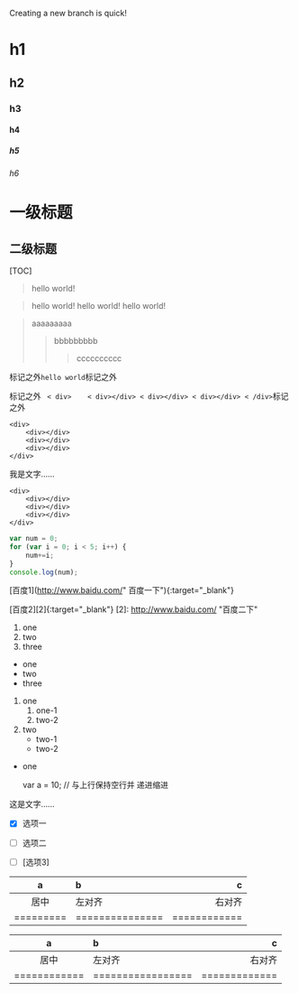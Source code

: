 Creating a new branch is quick!


# h1
## h2
### h3
#### h4
##### h5
###### h6

一级标题
======================
二级标题
---------------------


[TOC]


> hello world!



> hello world!
> hello world!
> hello world!


> aaaaaaaaa
>> bbbbbbbbb
>>> cccccccccc




标记之外`hello world`标记之外



 标记之外 ` 
< div>   
    < div></div>
    < div></div>
    < div></div>
< /div>
`标记之外



```
<div>   
    <div></div>
    <div></div>
    <div></div>
</div>
```

我是文字……

    <div>   
        <div></div>
        <div></div>
        <div></div>
    </div>

```javascript
var num = 0;
for (var i = 0; i < 5; i++) {
    num+=i;
}
console.log(num);
```


[百度1](http://www.baidu.com/" 百度一下"){:target="_blank"}

[百度2][2]{:target="_blank"}
[2]: http://www.baidu.com/   "百度二下"






1. one
2. two
3. three


* one
* two
* three


1. one
    1. one-1
    2. two-2
2. two 
    * two-1
    * two-2

* one

    var a = 10;     // 与上行保持空行并 递进缩进


这是文字……

- [x] 选项一
- [ ] 选项二  
- [ ]  [选项3]


|    a    |       b       |      c     |
|:-------:|:------------- | ----------:|
|   居中  |     左对齐    |   右对齐   |
|=========|===============|============|


a  | b | c  
:-:|:- |-:
    居中    |     左对齐      |   右对齐    
============|=================|=============























